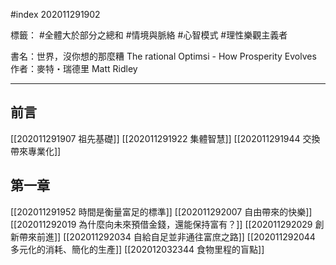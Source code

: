 #index 202011291902

標籤： #全體大於部分之總和 #情境與脈絡 #心智模式 #理性樂觀主義者

書名：世界，沒你想的那麼糟 The rational Optimsi - How Prosperity Evolves
作者：麥特・瑞德里 Matt Ridley

---

## 前言
[[202011291907 祖先基礎]]
[[202011291922 集體智慧]]
[[202011291944 交換帶來專業化]]

## 第一章
[[202011291952 時間是衡量富足的標準]]
[[202011292007 自由帶來的快樂]]
[[202011292019 為什麼向未來預借金錢，還能保持富有？]]
[[202011292029 創新帶來前進]]
[[202011292034 自給自足並非通往富庶之路]]
[[202011292044 多元化的消耗、簡化的生產]]
[[202012032344 食物里程的盲點]]